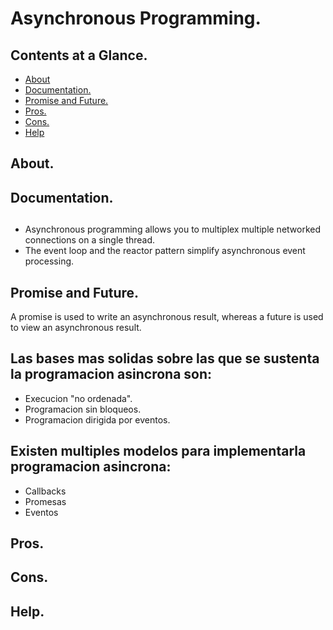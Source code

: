 # Asynchronous Programming.





## Contents at a Glance.
* [About](#about)
* [Documentation.](#documentation)
* [Promise and Future.]()
* [Pros.](#pros)
* [Cons.](#cons)
* [Help](#help)





## About.





## Documentation.




##
* Asynchronous programming allows you to multiplex multiple networked connections on a single thread.
* The event loop and the reactor pattern simplify asynchronous event processing.




## Promise and Future.
A promise is used to write an asynchronous result, whereas a future is used to view an asynchronous result.


## Las bases mas solidas sobre las que se sustenta la programacion asincrona son:
* Execucion "no ordenada".
* Programacion sin bloqueos.
* Programacion dirigida por eventos.




## Existen multiples modelos para implementarla programacion asincrona:
* Callbacks
* Promesas
* Eventos


## Pros.





## Cons.





## Help.
